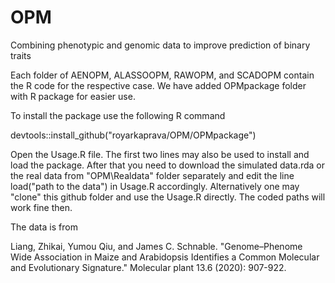 # OPM
Combining phenotypic and genomic data to improve prediction of binary traits

Each folder of AENOPM, ALASSOOPM, RAWOPM, and SCADOPM contain the R code for the respective case. We have added OPMpackage folder with R package for easier use.

To install the package use the following R command

devtools::install_github("royarkaprava/OPM/OPMpackage")

Open the Usage.R file. The first two lines may also be used to install and load the package. After that you need to download the simulated data.rda or the real data from "OPM\Realdata" folder separately and edit the line load("path to the data") in Usage.R accordingly. Alternatively one may "clone" this github folder and use the Usage.R directly. The coded paths will work fine then.

The data is from 

Liang, Zhikai, Yumou Qiu, and James C. Schnable. "Genome–Phenome Wide Association in Maize and Arabidopsis Identifies a Common Molecular and Evolutionary Signature." Molecular plant 13.6 (2020): 907-922.
